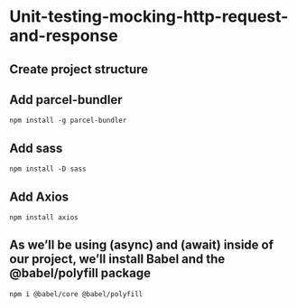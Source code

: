 # Unit-testing-mocking-http-request-and-response

## Create project structure

## Add parcel-bundler

`npm install -g parcel-bundler`

## Add sass

`npm install -D sass`

## Add Axios

`npm install axios`

## As we’ll be using (async) and (await) inside of our project, we’ll install Babel and the @babel/polyfill package

`npm i @babel/core @babel/polyfill`
